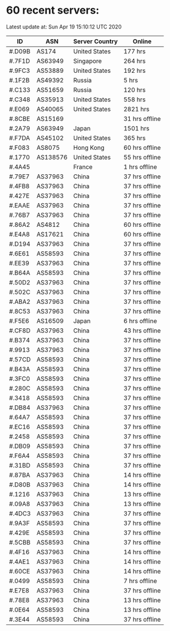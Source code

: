 # 60 recent servers:

Latest update at: Sun Apr 19 15:10:12 UTC 2020

| ID | ASN | Server Country | Online |
| -- | --- | -------------- | ------ |
| #.D09B | AS174 | United States | 177 hrs |
| #.7F1D | AS63949 | Singapore | 264 hrs |
| #.9FC3 | AS53889 | United States | 192 hrs |
| #.1F2B | AS49392 | Russia | 5 hrs |
| #.C133 | AS51659 | Russia | 120 hrs |
| #.C348 | AS35913 | United States | 558 hrs |
| #.E069 | AS40065 | United States | 2821 hrs |
| #.8CBE | AS15169 |  | 31 hrs offline |
| #.2A79 | AS63949 | Japan | 1501 hrs |
| #.F7DA | AS45102 | United States | 365 hrs |
| #.F083 | AS8075 | Hong Kong | 60 hrs offline |
| #.1770 | AS138576 | United States | 55 hrs offline |
| #.4A45 |  | France | 1 hrs offline |
| #.79E7 | AS37963 | China | 37 hrs offline |
| #.4FB8 | AS37963 | China | 37 hrs offline |
| #.427E | AS37963 | China | 37 hrs offline |
| #.EAAE | AS37963 | China | 37 hrs offline |
| #.76B7 | AS37963 | China | 37 hrs offline |
| #.86A2 | AS4812 | China | 60 hrs offline |
| #.E4A8 | AS17621 | China | 60 hrs offline |
| #.D194 | AS37963 | China | 37 hrs offline |
| #.6E61 | AS58593 | China | 37 hrs offline |
| #.EE39 | AS37963 | China | 37 hrs offline |
| #.B64A | AS58593 | China | 37 hrs offline |
| #.50D2 | AS37963 | China | 37 hrs offline |
| #.502C | AS37963 | China | 37 hrs offline |
| #.ABA2 | AS37963 | China | 37 hrs offline |
| #.8C53 | AS37963 | China | 37 hrs offline |
| #.F5E6 | AS16509 | Japan | 6 hrs offline |
| #.CF8D | AS37963 | China | 43 hrs offline |
| #.B374 | AS37963 | China | 37 hrs offline |
| #.9913 | AS37963 | China | 37 hrs offline |
| #.57CD | AS58593 | China | 37 hrs offline |
| #.B43A | AS58593 | China | 37 hrs offline |
| #.3FC0 | AS58593 | China | 37 hrs offline |
| #.280C | AS58593 | China | 37 hrs offline |
| #.3418 | AS58593 | China | 37 hrs offline |
| #.DB84 | AS37963 | China | 37 hrs offline |
| #.64A7 | AS58593 | China | 37 hrs offline |
| #.EC16 | AS58593 | China | 37 hrs offline |
| #.2458 | AS58593 | China | 37 hrs offline |
| #.DB09 | AS58593 | China | 37 hrs offline |
| #.F6A4 | AS58593 | China | 37 hrs offline |
| #.31BD | AS58593 | China | 37 hrs offline |
| #.87BA | AS37963 | China | 14 hrs offline |
| #.D80B | AS37963 | China | 14 hrs offline |
| #.1216 | AS37963 | China | 13 hrs offline |
| #.09A8 | AS37963 | China | 13 hrs offline |
| #.4DC3 | AS37963 | China | 37 hrs offline |
| #.9A3F | AS58593 | China | 37 hrs offline |
| #.429E | AS58593 | China | 37 hrs offline |
| #.5CBB | AS58593 | China | 37 hrs offline |
| #.4F16 | AS37963 | China | 14 hrs offline |
| #.4AE1 | AS37963 | China | 14 hrs offline |
| #.60CE | AS37963 | China | 14 hrs offline |
| #.0499 | AS58593 | China | 7 hrs offline |
| #.E7E8 | AS37963 | China | 37 hrs offline |
| #.78E8 | AS37963 | China | 13 hrs offline |
| #.0E64 | AS58593 | China | 13 hrs offline |
| #.3E44 | AS58593 | China | 37 hrs offline |

